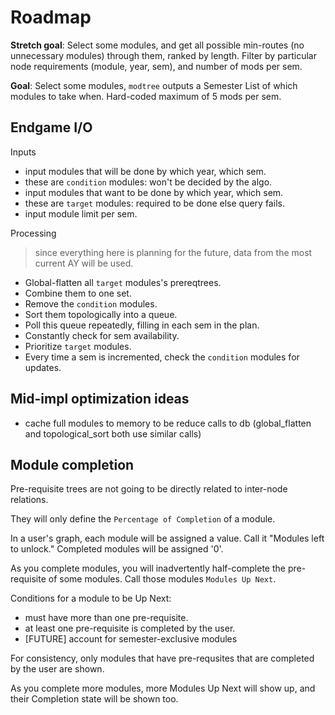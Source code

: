 # Roadmap

**Stretch goal**: Select some modules, and get all possible min-routes
(no unnecessary modules) through them, ranked by length. Filter by
particular node requirements (module, year, sem), and number of mods
per sem.

**Goal**: Select some modules, `modtree` outputs a Semester List of
which modules to take when. Hard-coded maximum of 5 mods per sem.

## Endgame I/O

Inputs

- input modules that will be done by which year, which sem.
- these are `condition` modules: won't be decided by the algo.
- input modules that want to be done by which year, which sem.
- these are `target` modules: required to be done else query fails.
- input module limit per sem.

Processing

> since everything here is planning for the future, data from the most
> current AY will be used.

- Global-flatten all `target` modules's prereqtrees.
- Combine them to one set.
- Remove the `condition` modules.
- Sort them topologically into a queue.
- Poll this queue repeatedly, filling in each sem in the plan.
- Constantly check for sem availability.
- Prioritize `target` modules.
- Every time a sem is incremented, check the `condition` modules for
  updates.

## Mid-impl optimization ideas

- cache full modules to memory to be reduce calls to db
  (global_flatten and topological_sort both use similar calls)

## Module completion

Pre-requisite trees are not going to be directly related to inter-node
relations.

They will only define the `Percentage of Completion` of a module.

In a user's graph, each module will be assigned a value. Call it
"Modules left to unlock." Completed modules will be assigned '0'.

As you complete modules, you will inadvertently half-complete the
pre-requisite of some modules. Call those modules `Modules Up Next`.

Conditions for a module to be Up Next:

- must have more than one pre-requisite.
- at least one pre-requisite is completed by the user.
- [FUTURE] account for semester-exclusive modules

For consistency, only modules that have pre-requsites that are
completed by the user are shown.

As you complete more modules, more Modules Up Next will show up, and
their Completion state will be shown too.
